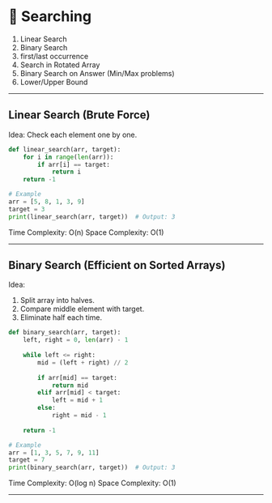 # 🧠 Searching

1) Linear Search
2) Binary Search
3) first/last occurrence
4) Search in Rotated Array
5) Binary Search on Answer (Min/Max problems)
6) Lower/Upper Bound

---

## Linear Search (Brute Force)
Idea: Check each element one by one.

```python
def linear_search(arr, target):
    for i in range(len(arr)):
        if arr[i] == target:
            return i
    return -1

# Example
arr = [5, 8, 1, 3, 9]
target = 3
print(linear_search(arr, target))  # Output: 3
```
Time Complexity: O(n)
Space Complexity: O(1)

---

## Binary Search (Efficient on Sorted Arrays)

Idea:

1) Split array into halves.
2) Compare middle element with target.
3) Eliminate half each time.

```python
def binary_search(arr, target):
    left, right = 0, len(arr) - 1
    
    while left <= right:
        mid = (left + right) // 2
        
        if arr[mid] == target:
            return mid
        elif arr[mid] < target:
            left = mid + 1
        else:
            right = mid - 1
            
    return -1

# Example
arr = [1, 3, 5, 7, 9, 11]
target = 7
print(binary_search(arr, target))  # Output: 3
```
Time Complexity: O(log n)
Space Complexity: O(1)

---
